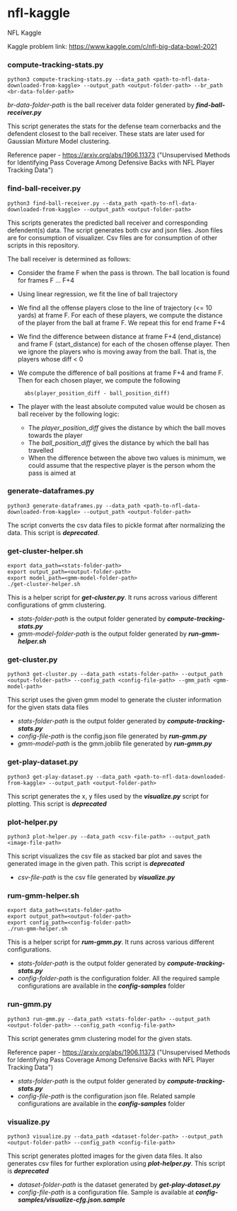 # nfl-kaggle
NFL Kaggle

Kaggle problem link:
https://www.kaggle.com/c/nfl-big-data-bowl-2021

### compute-tracking-stats.py

	python3 compute-tracking-stats.py --data_path <path-to-nfl-data-downloaded-from-kaggle> --output_path <output-folder-path> --br_path <br-data-folder-path>

*br-data-folder-path* is the ball receiver data folder generated by ***find-ball-receiver.py***

This script generates the stats for the defense team cornerbacks and the defendent closest to the ball receiver. These stats are later used for Gaussian Mixture Model clustering.

Reference paper - https://arxiv.org/abs/1906.11373 ("Unsupervised Methods for Identifying Pass Coverage Among Defensive Backs with NFL Player Tracking Data")

### find-ball-receiver.py

	python3 find-ball-receiver.py --data_path <path-to-nfl-data-downloaded-from-kaggle> --output_path <output-folder-path>

This scripts generates the predicted ball receiver and corresponding defendent(s) data. The script generates both csv and json files. Json files are for consumption of visualizer. Csv files are for consumption of other scripts in this repository.

The ball receiver is determined as follows:

* Consider the frame F when the pass is thrown. The ball location is found for frames F ... F+4
* Using linear regression, we fit the line of ball trajectory
* We find all the offense players close to the line of trajectory (<= 10 yards) at frame F. For each of these players, we compute the distance of the player from the ball at frame F. We repeat this for end frame F+4
* We find the difference between distance at frame F+4 (end_distance) and frame F (start_distance) for each of the chosen offense player. Then we ignore the players who is moving away from the ball. That is, the players whose diff < 0
* We compute the difference of ball positions at frame F+4 and frame F. Then for each chosen player, we compute the following

		abs(player_position_diff - ball_position_diff)

* The player with the least absolute computed value would be chosen as ball receiver by the following logic:

	* The *player_position_diff* gives the distance by which the ball moves towards the player
	* The *ball_position_diff* gives the distance by which the ball has travelled
	* When the difference between the above two values is minimum, we could assume that the respective player is the person whom the pass is aimed at

### generate-dataframes.py

	python3 generate-dataframes.py --data_path <path-to-nfl-data-downloaded-from-kaggle> --output_path <output-folder-path>

The script converts the csv data files to pickle format after normalizing the data. This script is ***deprecated***.

### get-cluster-helper.sh

	export data_path=<stats-folder-path>
	export output_path=<output-folder-path>
	export model_path=<gmm-model-folder-path>
	./get-cluster-helper.sh

This is a helper script for ***get-cluster.py***. It runs across various different configurations of gmm clustering.

* *stats-folder-path* is the output folder generated by ***compute-tracking-stats.py***
* *gmm-model-folder-path* is the output folder generated by ***run-gmm-helper.sh***

### get-cluster.py

	python3 get-cluster.py --data_path <stats-folder-path> --output_path <output-folder-path> --config_path <config-file-path> --gmm_path <gmm-model-path>

This script uses the given gmm model to generate the cluster information for the given stats data files

* *stats-folder-path* is the output folder generated by ***compute-tracking-stats.py***
* *config-file-path* is the config.json file generated by ***run-gmm.py***
* *gmm-model-path* is the gmm.joblib file generated by ***run-gmm.py***

### get-play-dataset.py

	python3 get-play-dataset.py --data_path <path-to-nfl-data-downloaded-from-kaggle> --output_path <output-folder-path>

This script generates the x, y files used by the ***visualize.py*** script for plotting. This script is ***deprecated***

### plot-helper.py

	python3 plot-helper.py --data_path <csv-file-path> --output_path <image-file-path>

This script visualizes the csv file as stacked bar plot and saves the generated image in the given path. This script is ***deprecated***

* *csv-file-path* is the csv file generated by ***visualize.py***

### rum-gmm-helper.sh

	export data_path=<stats-folder-path>
	export output_path=<output-folder-path>
	export config_path=<config-folder-path>
	./run-gmm-helper.sh

This is a helper script for ***rum-gmm.py***. It runs across various different configurations.

* *stats-folder-path* is the output folder generated by ***compute-tracking-stats.py***
* *config-folder-path* is the configuration folder. All the required sample configurations are available in the ***config-samples*** folder

### run-gmm.py

	python3 run-gmm.py --data_path <stats-folder-path> --output_path <output-folder-path> --config_path <config-file-path>

This script generates gmm clustering model for the given stats.

Reference paper - https://arxiv.org/abs/1906.11373 ("Unsupervised Methods for Identifying Pass Coverage Among Defensive Backs with NFL Player Tracking Data")

* *stats-folder-path* is the output folder generated by ***compute-tracking-stats.py***
* *config-file-path* is the configuration json file. Related sample configurations are available in the ***config-samples*** folder

### visualize.py

	python3 visualize.py --data_path <dataset-folder-path> --output_path <output-folder-path> --config_path <config-file-path>

This script generates plotted images for the given data files. It also generates csv files for further exploration using ***plot-helper.py***. This script is ***deprecated***

* *dataset-folder-path* is the dataset generated by ***get-play-dataset.py***
* *config-file-path* is a configuration file. Sample is available at ***config-samples/visualize-cfg.json.sample***
